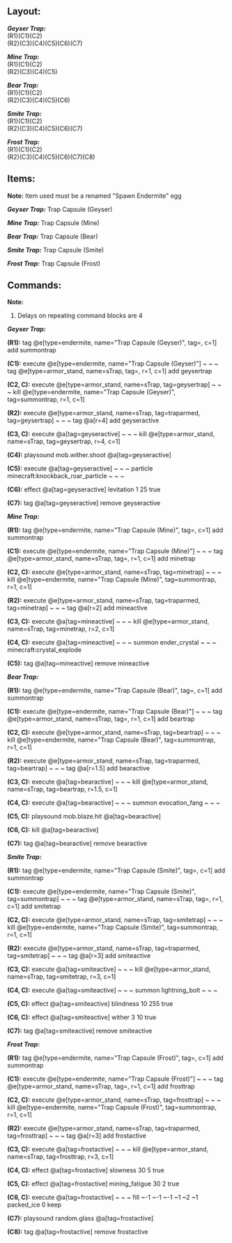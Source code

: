 ## Layout:

**_Geyser Trap:_**\
(R1)(C1)(C2)\
(R2)(C3)(C4)(C5)(C6)(C7)

**_Mine Trap:_**\
(R1)(C1)(C2)\
(R2)(C3)(C4)(C5)

**_Bear Trap:_**\
(R1)(C1)(C2)\
(R2)(C3)(C4)(C5)(C6)

**_Smite Trap:_**\
(R1)(C1)(C2)\
(R2)(C3)(C4)(C5)(C6)(C7)

**_Frost Trap:_**\
(R1)(C1)(C2)\
(R2)(C3)(C4)(C5)(C6)(C7)(C8)

## Items:

**Note:** Item used must be a renamed "Spawn Endermite" egg

**_Geyser Trap:_** Trap Capsule (Geyser)

**_Mine Trap:_** Trap Capsule (Mine)

**_Bear Trap:_** Trap Capsule (Bear)

**_Smite Trap:_** Trap Capsule (Smite)

**_Frost Trap:_** Trap Capsule (Frost)

## Commands:

**Note:**
1. Delays on repeating command blocks are 4

**_Geyser Trap:_**

**(R1):** tag @e[type=endermite, name="Trap Capsule (Geyser)", tag=, c=1] add summontrap

**(C1):** execute @e[type=endermite, name="Trap Capsule (Geyser)"] ~ ~ ~ tag @e[type=armor_stand, name=sTrap, tag=, r=1, c=1] add geysertrap

**(C2, C):** execute @e[type=armor_stand, name=sTrap, tag=geysertrap] ~ ~ ~ kill @e[type=endermite, name="Trap Capsule (Geyser)", tag=summontrap, r=1, c=1]

**(R2):** execute @e[type=armor_stand, name=sTrap, tag=traparmed, tag=geysertrap] ~ ~ ~ tag @a[r=4] add geyseractive

**(C3, C):** execute @a[tag=geyseractive] ~ ~ ~ kill @e[type=armor_stand, name=sTrap, tag=geysertrap, r=4, c=1]

**(C4):** playsound mob.wither.shoot @a[tag=geyseractive]

**(C5):** execute @a[tag=geyseractive] ~ ~ ~ particle minecraft:knockback_roar_particle ~ ~ ~

**(C6):** effect @a[tag=geyseractive] levitation 1 25 true

**(C7):** tag @a[tag=geyseractive] remove geyseractive

**_Mine Trap:_**

**(R1):** tag @e[type=endermite, name="Trap Capsule (Mine)", tag=, c=1] add summontrap

**(C1):** execute @e[type=endermite, name="Trap Capsule (Mine)"] ~ ~ ~ tag @e[type=armor_stand, name=sTrap, tag=, r=1, c=1] add minetrap

**(C2, C):** execute @e[type=armor_stand, name=sTrap, tag=minetrap] ~ ~ ~ kill @e[type=endermite, name="Trap Capsule (Mine)", tag=summontrap, r=1, c=1]

**(R2):** execute @e[type=armor_stand, name=sTrap, tag=traparmed, tag=minetrap] ~ ~ ~ tag @a[r=2] add mineactive

**(C3, C):** execute @a[tag=mineactive] ~ ~ ~ kill @e[type=armor_stand, name=sTrap, tag=minetrap, r=2, c=1]

**(C4, C):** execute @a[tag=mineactive] ~ ~ ~ summon ender_crystal ~ ~ ~ minecraft:crystal_explode

**(C5):** tag @a[tag=mineactive] remove mineactive

**_Bear Trap:_**

**(R1):** tag @e[type=endermite, name="Trap Capsule (Bear)", tag=, c=1] add summontrap

**(C1):** execute @e[type=endermite, name="Trap Capsule (Bear)"] ~ ~ ~ tag @e[type=armor_stand, name=sTrap, tag=, r=1, c=1] add beartrap

**(C2, C):** execute @e[type=armor_stand, name=sTrap, tag=beartrap] ~ ~ ~ kill @e[type=endermite, name="Trap Capsule (Bear)", tag=summontrap, r=1, c=1]

**(R2):** execute @e[type=armor_stand, name=sTrap, tag=traparmed, tag=beartrap] ~ ~ ~ tag @a[r=1.5] add bearactive

**(C3, C):** execute @a[tag=bearactive] ~ ~ ~ kill @e[type=armor_stand, name=sTrap, tag=beartrap, r=1.5, c=1]

**(C4, C):** execute @a[tag=bearactive] ~ ~ ~ summon evocation_fang ~ ~ ~

**(C5, C):** playsound mob.blaze.hit @a[tag=bearactive]

**(C6, C):** kill @a[tag=bearactive]

**(C7):** tag @a[tag=bearactive] remove bearactive

**_Smite Trap:_**

**(R1):** tag @e[type=endermite, name="Trap Capsule (Smite)", tag=, c=1] add summontrap

**(C1):** execute @e[type=endermite, name="Trap Capsule (Smite)", tag=summontrap] ~ ~ ~ tag @e[type=armor_stand, name=sTrap, tag=, r=1, c=1] add smitetrap

**(C2, C):** execute @e[type=armor_stand, name=sTrap, tag=smitetrap] ~ ~ ~ kill @e[type=endermite, name="Trap Capsule (Smite)", tag=summontrap, r=1, c=1]

**(R2):** execute @e[type=armor_stand, name=sTrap, tag=traparmed, tag=smitetrap] ~ ~ ~ tag @a[r=3] add smiteactive

**(C3, C):** execute @a[tag=smiteactive] ~ ~ ~ kill @e[type=armor_stand, name=sTrap, tag=smitetrap, r=3, c=1]

**(C4, C):** execute @a[tag=smiteactive] ~ ~ ~ summon lightning_bolt ~ ~ ~

**(C5, C):** effect @a[tag=smiteactive] blindness 10 255 true

**(C6, C):** effect @a[tag=smiteactive] wither 3 10 true

**(C7):** tag @a[tag=smiteactive] remove smiteactive

**_Frost Trap:_**

**(R1):** tag @e[type=endermite, name="Trap Capsule (Frost)", tag=, c=1] add summontrap

**(C1):** execute @e[type=endermite, name="Trap Capsule (Frost)"] ~ ~ ~ tag @e[type=armor_stand, name=sTrap, tag=, r=1, c=1] add frosttrap

**(C2, C):** execute @e[type=armor_stand, name=sTrap, tag=frosttrap] ~ ~ ~ kill @e[type=endermite, name="Trap Capsule (Frost)", tag=summontrap, r=1, c=1]

**(R2):** execute @e[type=armor_stand, name=sTrap, tag=traparmed, tag=frosttrap] ~ ~ ~ tag @a[r=3] add frostactive

**(C3, C):** execute @a[tag=frostactive] ~ ~ ~ kill @e[type=armor_stand, name=sTrap, tag=frosttrap, r=3, c=1]

**(C4, C):** effect @a[tag=frostactive] slowness 30 5 true

**(C5, C):** effect @a[tag=frostactive] mining_fatigue 30 2 true

**(C6, C):** execute @a[tag=frostactive] ~ ~ ~ fill ~-1 ~-1 ~-1 ~1 ~2 ~1 packed_ice 0 keep

**(C7):** playsound random.glass @a[tag=frostactive]

**(C8):** tag @a[tag=frostactive] remove frostactive

